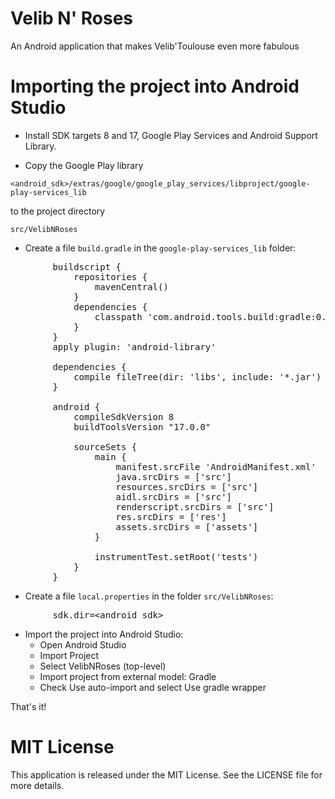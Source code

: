 # Velib N' Roses
An Android application that makes Velib'Toulouse even more fabulous

# Importing the project into Android Studio

* Install SDK targets 8 and 17, Google Play Services and Android Support Library.

* Copy the Google Play library

 `<android_sdk>/extras/google/google_play_services/libproject/google-play-services_lib`

 to the project directory

 `src/VelibNRoses`

* Create a file `build.gradle` in the `google-play-services_lib` folder:

<pre>
		buildscript {
			repositories {
				mavenCentral()
			}
			dependencies {
				classpath 'com.android.tools.build:gradle:0.5.+'
			}
		}
		apply plugin: 'android-library'

		dependencies {
			compile fileTree(dir: 'libs', include: '*.jar')
		}

		android {
			compileSdkVersion 8
			buildToolsVersion "17.0.0"

			sourceSets {
				main {
					manifest.srcFile 'AndroidManifest.xml'
					java.srcDirs = ['src']
					resources.srcDirs = ['src']
					aidl.srcDirs = ['src']
					renderscript.srcDirs = ['src']
					res.srcDirs = ['res']
					assets.srcDirs = ['assets']
				}

				instrumentTest.setRoot('tests')
			}
		}
</pre>

* Create a file `local.properties` in the folder `src/VelibNRoses`:

<pre>
		sdk.dir=&lt;android_sdk>
</pre>

* Import the project into Android Studio:
	* Open Android Studio
	* Import Project
	* Select VelibNRoses (top-level)
	* Import project from external model: Gradle
	* Check Use auto-import and select Use gradle wrapper

That's it!

# MIT License
This application is released under the MIT License. See the LICENSE file for more details.

